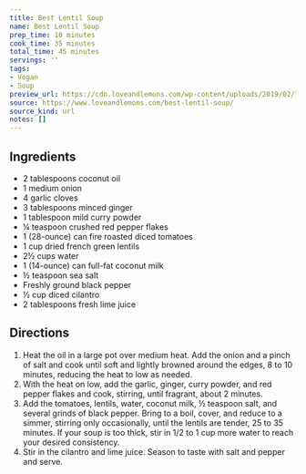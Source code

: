 ```yaml
---
title: Best Lentil Soup
name: Best Lentil Soup
prep_time: 10 minutes
cook_time: 35 minutes
total_time: 45 minutes
servings: ''
tags:
- Vegan
- Soup
preview_url: https://cdn.loveandlemons.com/wp-content/uploads/2019/02/lentil-soup-crop-150x150.jpg
source: https://www.loveandlemons.com/best-lentil-soup/
source_kind: url
notes: []
---
```


## Ingredients
- 2 tablespoons coconut oil
- 1  medium onion
- 4  garlic cloves
- 3 tablespoons minced ginger
- 1 tablespoon mild curry powder
- ¼ teaspoon crushed red pepper flakes
- 1 (28-ounce) can fire roasted diced tomatoes
- 1 cup dried french green lentils
- 2½ cups water
- 1 (14-ounce) can full-fat coconut milk
- ½ teaspoon sea salt
- Freshly ground black pepper
- ½ cup diced cilantro
- 2 tablespoons fresh lime juice


## Directions
1. Heat the oil in a large pot over medium heat. Add the onion and a pinch of salt and cook until soft and lightly browned around the edges, 8 to 10 minutes, reducing the heat to low as needed.
2. With the heat on low, add the garlic, ginger, curry powder, and red pepper flakes and cook, stirring, until fragrant, about 2 minutes.
3. Add the tomatoes, lentils, water, coconut milk, ½ teaspoon salt, and several grinds of black pepper. Bring to a boil, cover, and reduce to a simmer, stirring only occasionally, until the lentils are tender, 25 to 35 minutes. If your soup is too thick, stir in 1/2 to 1 cup more water to reach your desired consistency.
4. Stir in the cilantro and lime juice. Season to taste with salt and pepper and serve.
